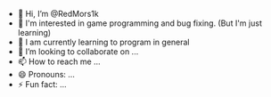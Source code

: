 - 👋 Hi, I’m @RedMors1k
- 👀 I'm interested in game programming and bug fixing. (But I'm just learning)
- 🌱 I am currently learning to program in general
- 💞️ I’m looking to collaborate on ...
- 📫 How to reach me ...
- 😄 Pronouns: ...
- ⚡ Fun fact: ...

<!---
RedMors1k/RedMors1k is a ✨ special ✨ repository because its `README.md` (this file) appears on your GitHub profile.
You can click the Preview link to take a look at your changes.
--->

